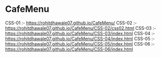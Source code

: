 # CafeMenu
CSS-01 :- https://rohitdhawale07.github.io/CafeMenu/
CSS-02 :- https://rohitdhawale07.github.io/CafeMenu/CSS-02/css02.html
CSS-03 :- https://rohitdhawale07.github.io/CafeMenu/CSS-03/index.html
CSS-04 :- https://rohitdhawale07.github.io/CafeMenu/CSS-04/index.html
CSS-05 :- https://rohitdhawale07.github.io/CafeMenu/CSS-05/index.html
CSS-06 :- https://rohitdhawale07.github.io/CafeMenu/CSS-06/index.html
